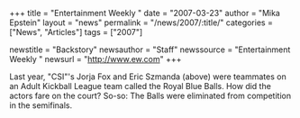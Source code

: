 +++
title = "Entertainment Weekly "
date = "2007-03-23"
author = "Mika Epstein"
layout = "news"
permalink = "/news/2007/:title/"
categories = ["News", "Articles"]
tags = ["2007"]

newstitle = "Backstory"
newsauthor = "Staff"
newssource = "Entertainment Weekly "
newsurl = "http://www.ew.com"
+++

Last year, "CSI"'s Jorja Fox and Eric Szmanda (above) were teammates on an Adult Kickball League team called the Royal Blue Balls. How did the actors fare on the court? So-so: The Balls were eliminated from competition in the semifinals.